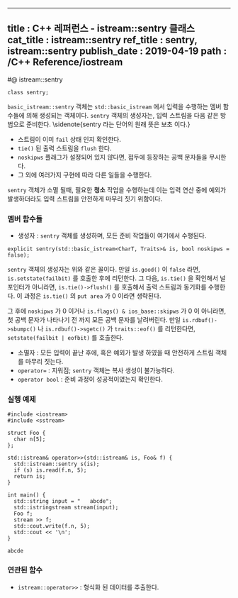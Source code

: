 ----------------
title : C++ 레퍼런스 - istream::sentry 클래스
cat_title : istream::sentry
ref_title : sentry, istream::sentry
publish_date : 2019-04-19
path : /C++ Reference/iostream
--------------

#@ istream::sentry

```cpp-formatted
class sentry;
```

`basic_istream::sentry` 객체는 `std::basic_istream` 에서 입력을 수행하는 멤버 함수들에 의해 생성되는 객체이다. `sentry` 객체의 생성자는, 입력 스트림을 다음 같은 방법으로 준비한다. \sidenote{sentry 라는 단어의 원래 뜻은 보초 이다.}

* 스트림이 이미 `fail` 상태 인지 확인한다.
* `tie()` 된 출력 스트림을 `flush` 한다.
* `noskipws` 플래그가 설정되어 있지 않다면, 접두에 등장하는 공백 문자들을 무시한다.
* 그 외에 여러가지 구현에 따라 다른 일들을 수행한다.

`sentry` 객체가 소멸 될때, 필요한 **청소** 작업을 수행하는데 이는 입력 연산 중에 예외가 발생하더라도 입력 스트림을 안전하게 마무리 짓기 위함이다.


### 멤버 함수들

* 생성자 : `sentry` 객체를 생성하며, 모든 준비 작업들이 여기에서 수행된다.

```cpp-formatted
explicit sentry(std::basic_istream<CharT, Traits>& is, bool noskipws = false);
```

`sentry` 객체의 생성자는 위와 같은 꼴이다. 만일 `is.good()` 이 `false` 라면, `is.setstate(failbit)` 를 호출한 후에 리턴한다. 그 다음, `is.tie()` 을 확인해서 널 포인터가 아니라면, `is.tie()->flush()` 를 호출해서 출력 스트림과 동기화를 수행한다. 이 과정은 `is.tie()` 의 `put area` 가 0 이라면 생략된다.

그 후에 `noskipws` 가 0 이거나 `is.flags() & ios_base::skipws` 가 0 이 아니라면, 첫 공백 문자가 나타나기 전 까지 모든 공백 문자를 날려버린다. 만일 `is.rdbuf()->sbumpc()` 나 `is.rdbuf()->sgetc()` 가 `traits::eof()` 를 리턴한다면, `setstate(failbit | eofbit)` 를 호출한다.

* 소멸자 : 모든 입력이 끝난 후에, 혹은 예외가 발생 하였을 때 안전하게 스트림 객체를 마무리 짓는다.
* `operator=` : 지워짐; `sentry` 객체는 복사 생성이 불가능하다.
* `operator bool` : 준비 과정이 성공적이였는지 확인한다.

### 실행 예제

```cpp-formatted
#include <iostream>
#include <sstream>

struct Foo {
  char n[5];
};

std::istream& operator>>(std::istream& is, Foo& f) {
  std::istream::sentry s(is);
  if (s) is.read(f.n, 5);
  return is;
}

int main() {
  std::string input = "   abcde";
  std::istringstream stream(input);
  Foo f;
  stream >> f;
  std::cout.write(f.n, 5);
  std::cout << '\n';
}
```

```exec
abcde
```

### 연관된 함수

* `istream::operator>>` : 형식화 된 데이터를 추출한다.